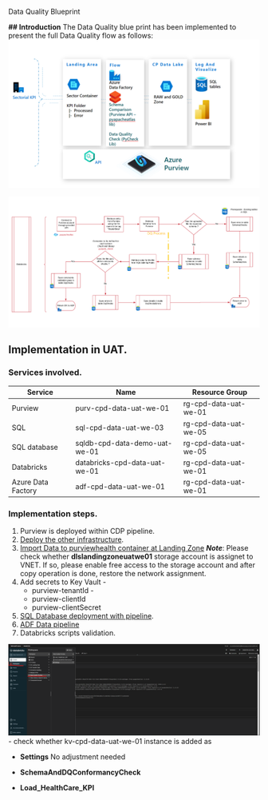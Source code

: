 Data Quality Blueprint

**## Introduction**
The Data Quality blue print has been implemented to present the full Data Quality flow as follows:
![image.png](/.attachments/image-67ceed67-2a17-4209-a4ac-f883c7d05e8c.png)

![image.png](/.attachments/image-c604a16c-4e97-4aea-97fe-7b5cf0ebb1fa.png)


## **Implementation in UAT.**

### Services involved.

|Service|Name  |Resource Group|
|--|--|--|
|Purview  |purv-cpd-data-uat-we-01 |rg-cpd-data-uat-we-01|
|SQL  |sql-cpd-data-uat-we-03 |rg-cpd-data-uat-we-05|
|SQL database |sqldb-cpd-data-demo-uat-we-01 |rg-cpd-data-uat-we-05|
|Databricks |databricks-cpd-data-uat-we-01 |rg-cpd-data-uat-we-01|
|Azure Data Factory|adf-cpd-data-uat-we-01 |rg-cpd-data-uat-we-01|


### Implementation steps.
1. Purview is deployed within CDP pipeline.
1. [Deploy the other infrastructure](https://dev.azure.com/TASMUCP/TASMU%20Central%20Platform/_build?definitionId=1684).
1. [Import Data to purviewhealth container at Landing Zone](https://dev.azure.com/TASMUCP/TASMU%20Central%20Platform/_build?definitionId=1683) 
**_Note_**: Please check whether **dlslandingzoneuatwe01** storage account is assignet to VNET. If so, please enable free access to the storage account and after copy operation is done, restore the network assignment.
1. Add secrets to Key Vault - 
     - purview-tenantId - 
     - purview-clientId
     - purview-clientSecret
1. [SQL Database deployment with pipeline](https://dev.azure.com/TASMUCP/TASMU%20Central%20Platform/_build?definitionId=1680).
1. [ADF Data pipeline](https://dev.azure.com/TASMUCP/TASMU%20Central%20Platform/_build?definitionId=1682)
1. Databricks scripts validation.

![image.png](/.attachments/image-c7f7a932-a2b5-4ad9-b565-2ffc1b658d67.png)
    - check whether kv-cpd-data-uat-we-01 instance is added as 

- **Settings** 
No adjustment needed
- **SchemaAndDQConformancyCheck**

- **Load_HealthCare_KPI**





